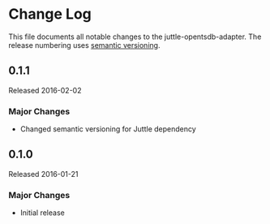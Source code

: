 # Change Log
This file documents all notable changes to the juttle-opentsdb-adapter. The release numbering uses [semantic versioning](http://semver.org).

## 0.1.1
Released 2016-02-02

### Major Changes
- Changed semantic versioning for Juttle dependency

## 0.1.0
Released 2016-01-21

### Major Changes
- Initial release
